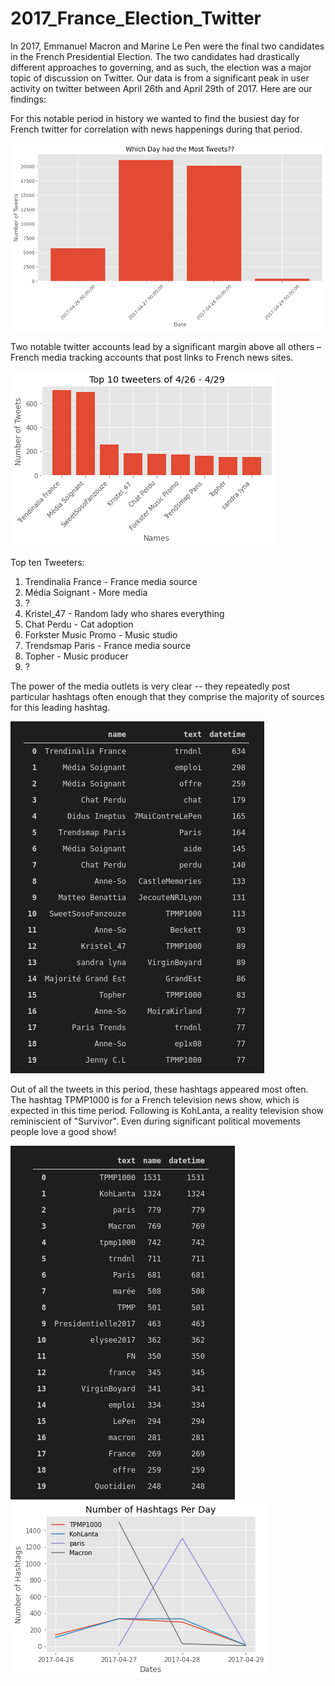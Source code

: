 # 2017_France_Election_Twitter
In 2017, Emmanuel Macron and Marine Le Pen were the final two candidates in the French Presidential Election.  The two candidates had drastically different approaches to governing, and as such, the election was a major topic of discussion on Twitter.  Our data is from a significant peak in user activity on twitter between April 26th and April 29th of 2017. Here are our findings:

For this notable period in history we wanted to find the busiest day for French twitter for correlation with news happenings during that period.

<img src = https://github.com/CBanalyst10/2017_France_Election_Twitter/blob/main/tweets%20per%20day.png>

Two notable twitter accounts lead by a significant margin above all others – French media tracking accounts that post links to French news sites.

<img src = https://github.com/CBanalyst10/2017_France_Election_Twitter/blob/main/Top10Tweeters.png >

Top ten Tweeters:
1. Trendinalia France - France media source
2. Média Soignant - More media
3. ?
4. Kristel_47 - Random lady who shares everything
5. Chat Perdu - Cat adoption
6. Forkster Music Promo - Music studio
7. Trendsmap Paris - France media source
8. Topher - Music producer
9. ?


The power of the media outlets is very clear -- they repeatedly post particular hashtags often enough that they comprise the majority of sources for this leading hashtag.

<img src = https://github.com/CBanalyst10/2017_France_Election_Twitter/blob/main/Screenshot%20from%202021-02-19%2016-07-18.png >



Out of all the tweets in this period, these hashtags appeared most often. The hashtag TPMP1000 is for a French television news show, which is expected in this time period. Following is KohLanta, a reality television show reminiscient of "Survivor". Even during significant political movements people love a good show!

<img src = https://github.com/CBanalyst10/2017_France_Election_Twitter/blob/main/Screenshot%20from%202021-02-19%2016-06-51.png >


<img src = https://github.com/CBanalyst10/2017_France_Election_Twitter/blob/main/Tophashtagsperday.png >





